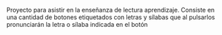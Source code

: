 Proyecto para asistir en la enseñanza de lectura aprendizaje. Consiste en una cantidad de botones etiquetados con letras y sílabas que al pulsarlos pronunciarán la letra o sílaba indicada en el botón